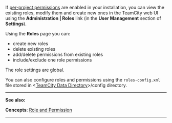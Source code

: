 [//]: # (title: Managing Roles)
[//]: # (auxiliary-id: Managing Roles)
If [per-project permissions](role-and-permission.md) are enabled in your installation, you can view the existing roles, modify them  and create new ones in the TeamCity web UI using the __Administration | Roles__ link (in the __User Management__ section of __Settings__).

Using the __Roles__ page you can:
* create new roles
* delete existing roles
* add/delete permissions from existing roles
* include/exclude one role permissions

<note>

The role settings are global.
</note>

You can also configure roles and permissions using the `roles-config.xml` file stored in \<[TeamCity Data Directory](teamcity-data-directory.md)\>\/config directory.

 __  __

__See also:__

__Concepts__: [Role and Permission](role-and-permission.md)

__ __